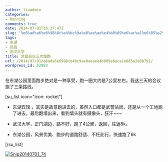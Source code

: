 ```yaml
---
author: liuadmin
categories:
- Running
comments: true
date: 2014-07-01T16:37:47Z
slug: '%e6%ad%a6%e6%98%8c%e4%bc%9a%e8%ae%ae%e4%b8%89%e6%ac%a1%e6%85%a2%e8%b7%91'
tags:
- 东湖
- 武昌
- 武汉大学
title: 武昌会议三次慢跑
url: /2014/07/01/e6ada6e6988ce4bc9ae8aeaee4b889e6aca1e685a2e8b791/
wordpress_id: 52983
---
```


在东湖公园里面跑步绝对是一种享受，跑一圈大约是7公里左右。我这三天的会议跑了三条路线。

[su_list icon="icon: rocket"]



	
  * 东湖宾馆 ，其实是故意跑进去的，虽然入口都是武警站岗，还是从一个工地跑了进去，最后翻墙出来，看到墙头就有摄像头，狂汗~~~

	
  * 武汉大学，正门湖边，路不好，跑了4公里，返回，往返8k。

	
  * 东湖公园，风景优美、跑步的道路舒适、不枉此行，快速跑了6k


[/su_list]

[![Snip20140701_74](http://cdn1.martinliu.cn/wp-content/uploads/2014/07/Snip20140701_74.png)](http://cdn1.martinliu.cn/wp-content/uploads/2014/07/Snip20140701_74.png)
